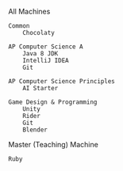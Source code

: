 All Machines

    Common
        Chocolaty
        
    AP Computer Science A
        Java 8 JDK
        IntelliJ IDEA
        Git
    
    AP Computer Science Principles
        AI Starter
    
    Game Design & Programming
        Unity
        Rider
        Git
        Blender
        
Master (Teaching) Machine

    Ruby
    